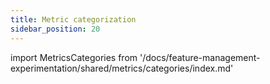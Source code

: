 ```yaml
---
title: Metric categorization
sidebar_position: 20
---
```


import MetricsCategories from '/docs/feature-management-experimentation/shared/metrics/categories/index.md'

<MetricsCategories />